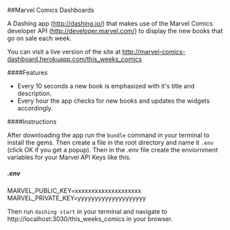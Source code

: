 ##Marvel Comics Dashboards

A Dashing app (http://dashing.io/) that makes use of the Marvel Comics developer API (http://developer.marvel.com/) to display the new books that go on sale each week.

You can visit a live version of the site at http://marvel-comics-dashboard.herokuapp.com/this_weeks_comics

####Features

* Every 10 seconds a new book is emphasized with it's title and description.
* Every hour the app checks for new books and updates the widgets accordingly.

####Instructions

After downloading the app run the `bundle` command in your terminal to install the gems. Then create a file in the root directory and name it `.env` (click OK if you get a popup). Then in the .env file create the enviornment variables for your Marvel API Keys like this.

##### .env
MARVEL_PUBLIC_KEY=xxxxxxxxxxxxxxxxxxxx<br />
MARVEL_PRIVATE_KEY=yyyyyyyyyyyyyyyyyyyy

Then run `dashing start` in your terminal and navigate to http://localhost:3030/this_weeks_comics in your browser.
